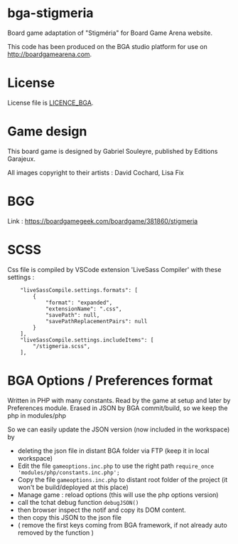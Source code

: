 # bga-stigmeria
Board game adaptation of "Stigméria" for Board Game Arena website.

This code has been produced on the BGA studio platform for use on http://boardgamearena.com.

# License
License file is [LICENCE_BGA](/LICENCE_BGA).

# Game design
This board game is designed by Gabriel Souleyre, published by Editions Garajeux.

All images copyright to their artists : 
David Cochard,
Lisa Fix

# BGG
Link : https://boardgamegeek.com/boardgame/381860/stigmeria

# SCSS

Css file is compiled by VSCode extension 'LiveSass Compiler' with these settings :
```
    "liveSassCompile.settings.formats": [
        {
            "format": "expanded",
            "extensionName": ".css",
            "savePath": null,
            "savePathReplacementPairs": null
        }
    ],  
    "liveSassCompile.settings.includeItems": [
        "/stigmeria.scss",
    ],
```

# BGA Options / Preferences format

Written in PHP with many constants.
Read by the game at setup and later by Preferences module.
Erased in JSON by BGA commit/build, so we keep the php in modules/php

So we can easily update the JSON version (now included in the workspace) by 
- deleting the json file in distant BGA folder via FTP (keep it in local workspace)
- Edit the file `gameoptions.inc.php` to use the right path  ```require_once 'modules/php/constants.inc.php';```
- Copy the file `gameoptions.inc.php` to distant root folder of the project (it won't be build/deployed at this place)
- Manage game : reload options (this will use the php options version)
- call the tchat debug function `debugJSON()`
- then browser inspect the notif and copy its DOM content. 
- then copy this JSON to the json file 
- ( remove the first keys coming from BGA framework, if not already auto removed by the function )

